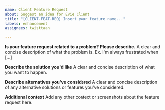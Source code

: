 ```yaml
---
name: Client Feature Request
about: Suggest an idea for Evie Client
title: "[CLIENT-FEAT-REQ] Insert your feature name..."
labels: enhancement
assignees: twisttaan

---
```


**Is your feature request related to a problem? Please describe.**
A clear and concise description of what the problem is. Ex. I'm always frustrated when [...]

**Describe the solution you'd like**
A clear and concise description of what you want to happen.

**Describe alternatives you've considered**
A clear and concise description of any alternative solutions or features you've considered.

**Additional context**
Add any other context or screenshots about the feature request here.
